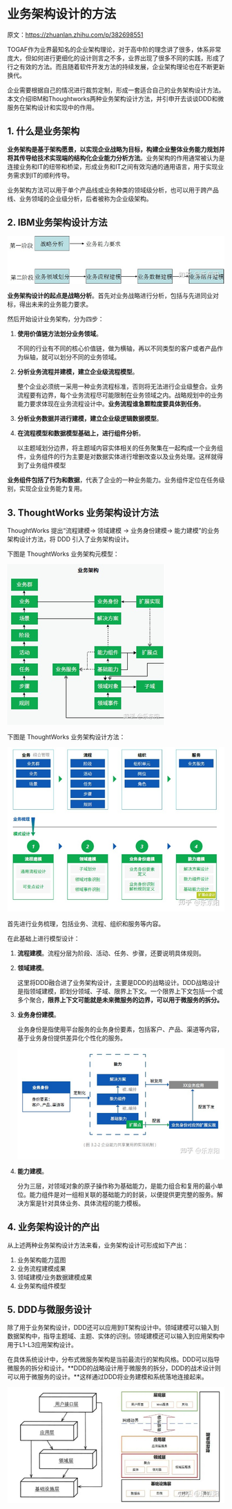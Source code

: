 # 业务架构设计的方法

原文：https://zhuanlan.zhihu.com/p/382698551

TOGAF作为业界最知名的企业架构理论，对于高中阶的理念讲了很多，体系非常庞大，但如何进行更细化的设计则言之不多，业界出现了很多不同的实践，形成了行之有效的方法。而且随着软件开发方法的持续发展，企业架构理论也在不断更新换代。

企业需要根据自己的情况进行裁剪定制，形成一套适合自己的业务架构设计方法。本文介绍IBM和Thoughtworks两种业务架构设计方法，并引申开去谈谈DDD和微服务在架构设计和实现中的作用。



## 1. 什么是业务架构

**业务架构是基于架构愿景，以实现企业战略为目标，构建企业整体业务能力规划并将其传导给技术实现端的结构化企业能力分析方法**。业务架构的作用通常被认为是连接业务和IT的纽带和桥梁，形成业务和IT之间有效沟通的通用语言，用于实现业务需求到IT的顺利传导。

业务架构方法可以用于单个产品线或业务种类的领域级分析，也可以用于跨产品线、业务领域的企业级分析，后者被称为企业级架构。

## 2. IBM业务架构设计方法

![1](./images/BizArch_Approach/1.jpg)

**业务架构设计的起点是战略分析**。首先对业务战略进行分析，包括与先进同业对标，得出未来的业务能力要求。

然后开始设计业务架构，分为四步：

1. **使用价值链方法划分业务领域**。

   不同的行业有不同的核心价值链，做为横轴，再以不同类型的客户或者产品作为纵轴，就可以划分不同的业务领域。

2. **分析业务流程并建模，建立企业级流程模型**。

   整个企业必须统一采用一种业务流程标准，否则将无法进行企业级整合。业务流程要有边界，每个业务流程尽可能限制在业务领域之内。战略规划中的业务能力要求体现在业务流程设计中。**业务流程谁急颗粒度要具体到任务**。

3. **分析业务数据并进行建模，建立企业级逻辑数据模型**。

4. **在流程模型和数据模型基础上，进行组件分析**。

   以主题域划分边界，将主题域内容实体相关的任务聚集在一起构成一个业务组件，业务组件的行为主要是对数据实体进行增删改查以及业务处理。这样就得到了业务组件模型

**业务组件包括了行为和数据**，代表了企业的一种业务能力。业务组件定位在任务级别，实现企业业务能力复用。

## 3. ThoughtWorks 业务架构设计方法

ThoughtWorks 提出“流程建模-> 领域建模 -> 业务身份建模-> 能力建模”的业务架构设计方法，将 DDD 引入了业务架构设计。

下图是 ThoughtWorks 业务架构元模型：

![2](./images/BizArch_Approach/2.jpg)

下图是 ThoughtWorks 业务架构设计方法：

![3](./images/BizArch_Approach/3.jpg)

首先进行业务梳理，包括业务、流程、组织和服务等内容。

在此基础上进行模型设计：

1. **流程建模**。流程分层为阶段、活动、任务、步骤，还要说明具体规则。

2. **领域建模**。

   这里将DDD融合进了业务架构设计，主要是DDD的战略设计。DDD战略设计是指领域建模，即划分领域、子域、限界上下文。一个限界上下文包括一个或多个聚合，**限界上下文可能就是未来微服务的边界，可以用于微服务的拆分。**

3. **业务身份建模**。

   业务身份是指使用平台服务的业务身份要素，包括客户、产品、渠道等内容，基于业务身份提供差异化个性化的服务。

   ![4](./images/BizArch_Approach/4.jpg)

4. **能力建模**。

   分为三层，对领域对象的原子操作称为基础能力，是能力组合和复用的最小单位。能力组件是对一组相关联的基础能力的封装，以便提供更完整的服务。解决方案是针对具体业务、具体流程的能力模板。

## 4. 业务架构设计的产出

从上述两种业务架构设计方法来看，业务架构设计可形成如下产出：

1. 业务架构能力蓝图
2. 业务流程建模成果
3. 领域建模/业务数据建模成果
4. 业务架构组件模型

## 5. DDD与微服务设计

除了用于业务架构设计，DDD还可以应用到IT架构设计中。领域建模可以输入到数据架构中，指导主题域、主题、实体的识别。领域建模还可以输入到应用架构中用于L1-L3应用架构设计。

在具体系统设计中，分布式微服务架构是当前最流行的架构风格。DDD可以指导微服务的拆分和设计。**DDD的战略设计用于微服务的拆分，DDD的战术设计则可以用于微服务的设计。**这样通过DDD将业务建模和系统落地连接起来。

![5](./images/BizArch_Approach/5.jpg)


